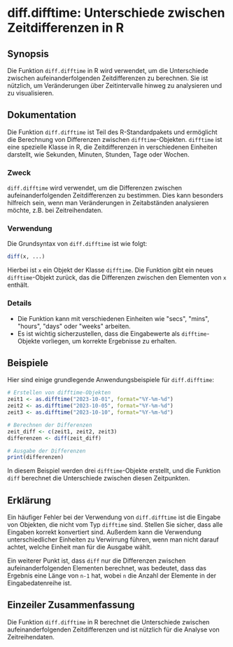 <!--
Meta Description: # diff.difftime: Unterschiede zwischen Zeitdifferenzen in R ## Synopsis Die Funktion `diff.difftime` in R wird verwendet, um die Unterschiede zwischen...
Meta Keywords: die, difftime, diff, ist, zwischen
-->

# diff.difftime: Unterschiede zwischen Zeitdifferenzen in R

## Synopsis
Die Funktion `diff.difftime` in R wird verwendet, um die Unterschiede zwischen aufeinanderfolgenden Zeitdifferenzen zu berechnen. Sie ist nützlich, um Veränderungen über Zeitintervalle hinweg zu analysieren und zu visualisieren.

## Dokumentation
Die Funktion `diff.difftime` ist Teil des R-Standardpakets und ermöglicht die Berechnung von Differenzen zwischen `difftime`-Objekten. `difftime` ist eine spezielle Klasse in R, die Zeitdifferenzen in verschiedenen Einheiten darstellt, wie Sekunden, Minuten, Stunden, Tage oder Wochen.

### Zweck
`diff.difftime` wird verwendet, um die Differenzen zwischen aufeinanderfolgenden Zeitdifferenzen zu bestimmen. Dies kann besonders hilfreich sein, wenn man Veränderungen in Zeitabständen analysieren möchte, z.B. bei Zeitreihendaten.

### Verwendung
Die Grundsyntax von `diff.difftime` ist wie folgt:

```R
diff(x, ...)
```

Hierbei ist `x` ein Objekt der Klasse `difftime`. Die Funktion gibt ein neues `difftime`-Objekt zurück, das die Differenzen zwischen den Elementen von `x` enthält.

### Details
- Die Funktion kann mit verschiedenen Einheiten wie "secs", "mins", "hours", "days" oder "weeks" arbeiten.
- Es ist wichtig sicherzustellen, dass die Eingabewerte als `difftime`-Objekte vorliegen, um korrekte Ergebnisse zu erhalten.

## Beispiele
Hier sind einige grundlegende Anwendungsbeispiele für `diff.difftime`:

```R
# Erstellen von difftime-Objekten
zeit1 <- as.difftime("2023-10-01", format="%Y-%m-%d")
zeit2 <- as.difftime("2023-10-05", format="%Y-%m-%d")
zeit3 <- as.difftime("2023-10-10", format="%Y-%m-%d")

# Berechnen der Differenzen
zeit_diff <- c(zeit1, zeit2, zeit3)
differenzen <- diff(zeit_diff)

# Ausgabe der Differenzen
print(differenzen)
```

In diesem Beispiel werden drei `difftime`-Objekte erstellt, und die Funktion `diff` berechnet die Unterschiede zwischen diesen Zeitpunkten.

## Erklärung
Ein häufiger Fehler bei der Verwendung von `diff.difftime` ist die Eingabe von Objekten, die nicht vom Typ `difftime` sind. Stellen Sie sicher, dass alle Eingaben korrekt konvertiert sind. Außerdem kann die Verwendung unterschiedlicher Einheiten zu Verwirrung führen, wenn man nicht darauf achtet, welche Einheit man für die Ausgabe wählt.

Ein weiterer Punkt ist, dass `diff` nur die Differenzen zwischen aufeinanderfolgenden Elementen berechnet, was bedeutet, dass das Ergebnis eine Länge von `n-1` hat, wobei `n` die Anzahl der Elemente in der Eingabedatenreihe ist.

## Einzeiler Zusammenfassung
Die Funktion `diff.difftime` in R berechnet die Unterschiede zwischen aufeinanderfolgenden Zeitdifferenzen und ist nützlich für die Analyse von Zeitreihendaten.